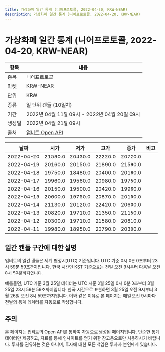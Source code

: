 ```yaml
---
title: 가상화폐 일간 통계 (니어프로토콜, 2022-04-20, KRW-NEAR)
description: 가상화폐 일간 통계 (니어프로토콜, 2022-04-20, KRW-NEAR)
---
```



가상화폐 일간 통계 (니어프로토콜, 2022-04-20, KRW-NEAR)
===

|항목|내용|
|--|--|
|종목|니어프로토콜|
|마켓|KRW-NEAR|
|단위|KRW|
|종류|일 단위 캔들 (10일치)|
|기간|2022년 04월 11일 09시 - 2022년 04월 20일 09시|
|생성일|2022년 04월 21일 09시|
|출처|[업비트 Open API](https://docs.upbit.com)|


|날짜|시가|저가|고가|종가|비고|
|--|--|--|--|--|--|
|2022-04-20|21590.0|20430.0|22220.0|20720.0|    |
|2022-04-19|20160.0|20150.0|21890.0|21590.0|    |
|2022-04-18|19750.0|18480.0|20400.0|20160.0|    |
|2022-04-17|19960.0|19560.0|20980.0|19750.0|    |
|2022-04-16|20150.0|19500.0|20420.0|19960.0|    |
|2022-04-15|20600.0|19750.0|20870.0|20150.0|    |
|2022-04-14|21130.0|20120.0|22420.0|20600.0|    |
|2022-04-13|20820.0|19710.0|21350.0|21150.0|    |
|2022-04-12|20300.0|19710.0|21580.0|20810.0|    |
|2022-04-11|19980.0|18950.0|20790.0|20300.0|    |


일간 캔들 구간에 대한 설명
---


업비트의 일간 캔들은 세계 협정시(UTC) 기준입니다. 
UTC 기준 0시 0분 0초부터 23시 59분 59초까지입니다. 
한국 시간인 KST 기준으로는 전일 오전 9시부터 다음날 오전 8시 59분까지입니다. 


예를들면, UTC 기준 3월 25일 데이터는 UTC 시준 3월 25일 0시 0분 0초부터 3월 25일 23시 59분 59초까지입니다. 
한국 시간으로 표현하면 3월 25일 오전 9시부터 3월 26일 오전 8시 59분까지입니다. 
이와 같은 이유로 본 페이지는 매일 오전 9시마다 전날의 통계 데이터를 자동으로 작성합니다. 


주의
---


본 페이지는 업비트의 Open API를 통하여 자동으로 생성된 페이지입니다. 
단순한 통계 데이터만 제공하고, 자료를 통해 인사이트를 얻기 위한 참고용으로만 사용하시기 바랍니다. 
투자를 권유하는 것은 아니며, 투자에 대한 모든 책임은 투자자 본인에게 있습니다. 
